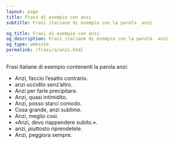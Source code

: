 ```yaml
---
layout: page
title: Frasi di esempio con anzi 
subtitle: Frasi italiane di esempio con la parola  anzi

og_title: Frasi di esempio con anzi 
og_description: Frasi italiane di esempio con la parola  anzi
og_type: website
permalink: /frasi/a/anzi.html
---
```


Frasi italiane di esempio contenenti la parola anzi:


- Anzi, faccio l’esatto contrario.
- anzi uccidilo senz’altro.
- Anzi per farle precipitare.
- Anzi, quasi intimidito.
- Anzi, posso starci comodo.
- Cosa grande, anzi sublime.
- Anzi, meglio così.
- «Anzi, devo riappendere subito.».
- anzi, piuttosto riprendetele.
- Anzi, peggiora sempre.
